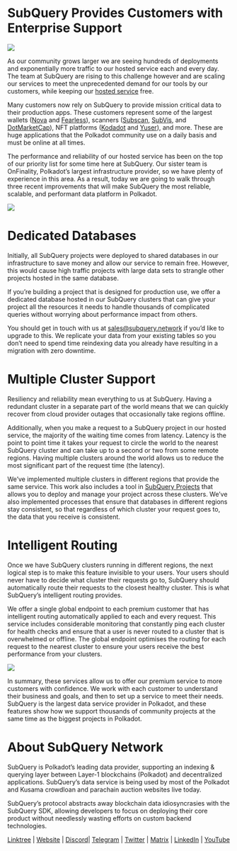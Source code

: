 # SubQuery Provides Customers with Enterprise Support

![](https://miro.medium.com/max/1400/1*z_StqAT5KeaxQLBCm-xpRQ.jpeg)

As our community grows larger we are seeing hundreds of deployments and exponentially more traffic to our hosted service each and every day. The team at SubQuery are rising to this challenge however and are scaling our services to meet the unprecedented demand for our tools by our customers, while keeping our  [hosted service](https://projects.subquery.network/)  free.

Many customers now rely on SubQuery to provide  mission critical data to their production apps. These customers represent some of the largest wallets ([Nova](https://novawallet.io/) and  [Fearless](https://fearlesswallet.io/)), scanners ([Subscan](https://www.subscan.io/), [SubVis](https://www.subvis.io/), and [DotMarketCap](https://dotmarketcap.com/)), NFT platforms ([Kodadot](https://kodadot.xyz/) and [Yuser](https://yuser.co/)), and more. These are huge applications that the Polkadot community use on a daily basis and must be online at all times.

The performance and reliability of our hosted service has been on the top of our priority list for some time here at SubQuery. Our sister team is OnFinality, Polkadot’s largest infrastructure provider, so we have plenty of experience in this area. As a result, today we are going to walk through three recent improvements that will make SubQuery the most reliable, scalable, and performant data platform in Polkadot.

![](https://miro.medium.com/max/1200/1*QckhJzjQqw9czpBMRhXgXQ.gif)

# Dedicated Databases

Initially, all SubQuery projects were deployed to shared databases in our infrastructure to save money and allow our service to remain free. However, this would cause high traffic projects with large data sets to strangle other projects hosted in the same database.

If you’re building a project that is designed for production use, we offer a dedicated database hosted in our SubQuery clusters that can give your project all the resources it needs to handle thousands of complicated queries without worrying about performance impact from others.

You should get in touch with us at sales@subquery.network if you’d like to upgrade to this. We replicate your data from your existing tables so you don’t need to spend time reindexing data you already have resulting in a migration with zero downtime.

# Multiple Cluster Support

Resiliency and reliability mean everything to us at SubQuery. Having a redundant cluster in a separate part of the world means that we can quickly recover from cloud provider outages that occasionally take regions offline.

Additionally, when you make a request to a SubQuery project in our hosted service, the majority of the waiting time comes from latency. Latency is the point to point time it takes your request to circle the world to the nearest SubQuery cluster and can take up to a second or two from some remote regions. Having multiple clusters around the world allows us to reduce the most significant part of the request time (the latency).

We’ve implemented multiple clusters in different regions that provide the same service. This work also includes a tool in  [SubQuery Projects](https://project.subquery.network/)  that allows you to deploy and manage your project across these clusters. We’ve also implemented processes that ensure that databases in different regions stay consistent, so that regardless of which cluster your request goes to, the data that you receive is consistent.

# Intelligent Routing

Once we have SubQuery clusters running in different regions, the next logical step is to make this feature invisible to your users. Your users should never have to decide what cluster their requests go to, SubQuery should automatically route their requests to the closest healthy cluster. This is what SubQuery’s intelligent routing provides.

We offer a single global endpoint to each premium customer that has intelligent routing automatically applied to each and every request. This service includes considerable monitoring that constantly ping each cluster for health checks and ensure that a user is never routed to a cluster that is overwhelmed or offline. The global endpoint optimises the routing for each request to the nearest cluster to ensure your users receive the best performance from your clusters.

![](https://miro.medium.com/max/1000/0*DNXDiABzli0et1MU)

In summary, these services allow us to offer our premium service to more customers with confidence. We work with each customer to understand their business and goals, and then to set up a service to meet their needs. SubQuery is the largest data service provider in Polkadot, and these features show how we support thousands of community projects at the same time as the biggest projects in Polkadot.

# About SubQuery Network

SubQuery is Polkadot’s leading data provider, supporting an indexing & querying layer between Layer-1 blockchains (Polkadot) and decentralized applications. SubQuery’s data service is being used by most of the Polkadot and Kusama crowdloan and parachain auction websites live today.

SubQuery’s protocol abstracts away blockchain data idiosyncrasies with the SubQuery SDK, allowing developers to focus on deploying their core product without needlessly wasting efforts on custom backend technologies.

[Linktree](https://linktr.ee/subquerynetwork)  |  [Website](https://subquery.network/)  |  [Discord](https://discord.com/invite/78zg8aBSMG)|  [Telegram](https://t.me/subquerynetwork)  |  [Twitter](https://twitter.com/subquerynetwork)  |  [Matrix](https://matrix.to/#/#subquery:matrix.org)  |  [LinkedIn](https://www.linkedin.com/company/subquery)  |  [YouTube](https://www.youtube.com/channel/UCi1a6NUUjegcLHDFLr7CqLw)
